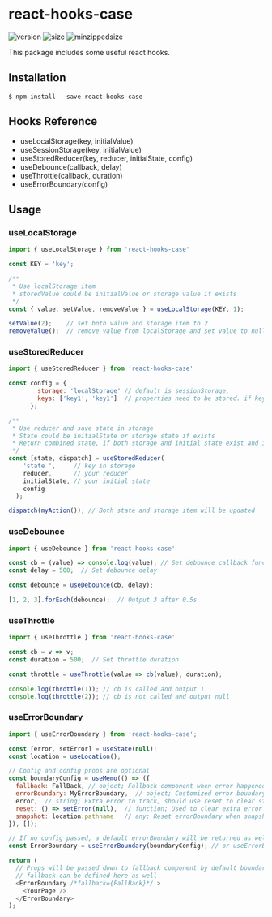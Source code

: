 # react-hooks-case
![version](https://img.shields.io/npm/v/react-hooks-case?style=flat-square)
![size](https://img.shields.io/bundlephobia/min/react-hooks-case?style=flat-square)
![minzippedsize](https://img.shields.io/bundlephobia/minzip/react-hooks-case?style=flat-square)

This package includes some useful react hooks.

## Installation
`$ npm install --save react-hooks-case`

## Hooks Reference
- useLocalStorage(key, initialValue)
- useSessionStorage(key, initialValue)
- useStoredReducer(key, reducer, initialState, config)
- useDebounce(callback, delay)
- useThrottle(callback, duration)
- useErrorBoundary(config)

## Usage
### useLocalStorage
```javascript
import { useLocalStorage } from 'react-hooks-case'

const KEY = 'key';

/**
 * Use localStorage item
 * storedValue could be initialValue or storage value if exists
 */
const { value, setValue, removeValue } = useLocalStorage(KEY, 1);

setValue(2);    // set both value and storage item to 2
removeValue();  // remove value from localStorage and set value to null
```

### useStoredReducer
```javascript
import { useStoredReducer } from 'react-hooks-case'

const config = {
        storage: 'localStorage' // default is sessionStorage,
        keys: ['key1', 'key1']  // properties need to be stored. if keys is not specified, store all. 
      };

/**
 * Use reducer and save state in storage
 * State could be initialState or storage state if exists
 * Return combined state, if both storage and initial state exist and is object
 */
const [state, dispatch] = useStoredReducer(
    'state ',     // key in storage
    reducer,      // your reducer
    initialState, // your initial state
    config
  );

dispatch(myAction()); // Both state and storage item will be updated
```

### useDebounce
```javascript
import { useDebounce } from 'react-hooks-case'

const cb = (value) => console.log(value); // Set debounce callback function
const delay = 500;  // Set debounce delay

const debounce = useDebounce(cb, delay);

[1, 2, 3].forEach(debounce);  // Output 3 after 0.5s
```

### useThrottle
```javascript
import { useThrottle } from 'react-hooks-case'

const cb = v => v;
const duration = 500;  // Set throttle duration

const throttle = useThrottle(value => cb(value), duration);

console.log(throttle(1)); // cb is called and output 1
console.log(throttle(2)); // cb is not called and output null
```

### useErrorBoundary
```javascript
import { useErrorBoundary } from 'react-hooks-case';

const [error, setError] = useState(null);
const location = useLocation();

// Config and config props are optional
const boundaryConfig = useMemo(() => ({
  fallback: FallBack, // object; Fallback component when error happened
  errorBoundary: MyErrorBoundary,  // object; Customized error boundary, could be empty
  error,  // string; Extra error to track, should use reset to clear state
  reset: () => setError(null),  // function; Used to clear extra error in fallback
  snapshot: location.pathname   // any; Reset errorBoundary when snapshot changed
}), []);

// If no config passed, a default errorBoundary will be returned as well
const ErrorBoundary = useErrorBoundary(boundaryConfig); // or useErrorBoundary()

return (
  // Props will be passed down to fallback component by default boundary
  // fallback can be defined here as well
  <ErrorBoundary /*fallback={FallBack}*/ >
    <YourPage />
  </ErrorBoundary>
);
```